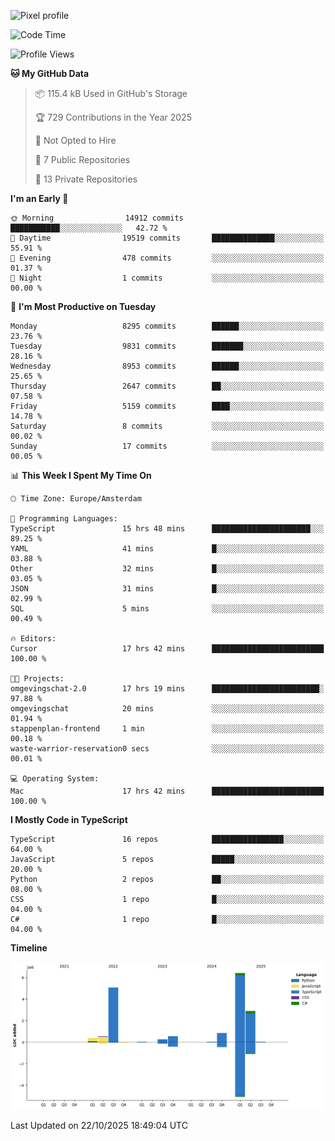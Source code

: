 ![Pixel profile](https://pixel-profile.vercel.app/api/github-stats?username=Atchferox&screen_effect=true&theme=rainbow
)


<!--START_SECTION:waka-->
![Code Time](http://img.shields.io/badge/Code%20Time-848%20hrs%2035%20mins-blue)

![Profile Views](http://img.shields.io/badge/Profile%20Views-0-blue)

**🐱 My GitHub Data** 

> 📦 115.4 kB Used in GitHub's Storage 
 > 
> 🏆 729 Contributions in the Year 2025
 > 
> 🚫 Not Opted to Hire
 > 
> 📜 7 Public Repositories 
 > 
> 🔑 13 Private Repositories 
 > 
**I'm an Early 🐤** 

```text
🌞 Morning                14912 commits       ███████████░░░░░░░░░░░░░░   42.72 % 
🌆 Daytime                19519 commits       ██████████████░░░░░░░░░░░   55.91 % 
🌃 Evening                478 commits         ░░░░░░░░░░░░░░░░░░░░░░░░░   01.37 % 
🌙 Night                  1 commits           ░░░░░░░░░░░░░░░░░░░░░░░░░   00.00 % 
```
📅 **I'm Most Productive on Tuesday** 

```text
Monday                   8295 commits        ██████░░░░░░░░░░░░░░░░░░░   23.76 % 
Tuesday                  9831 commits        ███████░░░░░░░░░░░░░░░░░░   28.16 % 
Wednesday                8953 commits        ██████░░░░░░░░░░░░░░░░░░░   25.65 % 
Thursday                 2647 commits        ██░░░░░░░░░░░░░░░░░░░░░░░   07.58 % 
Friday                   5159 commits        ████░░░░░░░░░░░░░░░░░░░░░   14.78 % 
Saturday                 8 commits           ░░░░░░░░░░░░░░░░░░░░░░░░░   00.02 % 
Sunday                   17 commits          ░░░░░░░░░░░░░░░░░░░░░░░░░   00.05 % 
```


📊 **This Week I Spent My Time On** 

```text
🕑︎ Time Zone: Europe/Amsterdam

💬 Programming Languages: 
TypeScript               15 hrs 48 mins      ██████████████████████░░░   89.25 % 
YAML                     41 mins             █░░░░░░░░░░░░░░░░░░░░░░░░   03.88 % 
Other                    32 mins             █░░░░░░░░░░░░░░░░░░░░░░░░   03.05 % 
JSON                     31 mins             █░░░░░░░░░░░░░░░░░░░░░░░░   02.99 % 
SQL                      5 mins              ░░░░░░░░░░░░░░░░░░░░░░░░░   00.49 % 

🔥 Editors: 
Cursor                   17 hrs 42 mins      █████████████████████████   100.00 % 

🐱‍💻 Projects: 
omgevingschat-2.0        17 hrs 19 mins      ████████████████████████░   97.88 % 
omgevingschat            20 mins             ░░░░░░░░░░░░░░░░░░░░░░░░░   01.94 % 
stappenplan-frontend     1 min               ░░░░░░░░░░░░░░░░░░░░░░░░░   00.18 % 
waste-warrior-reservation0 secs              ░░░░░░░░░░░░░░░░░░░░░░░░░   00.01 % 

💻 Operating System: 
Mac                      17 hrs 42 mins      █████████████████████████   100.00 % 
```

**I Mostly Code in TypeScript** 

```text
TypeScript               16 repos            ████████████████░░░░░░░░░   64.00 % 
JavaScript               5 repos             █████░░░░░░░░░░░░░░░░░░░░   20.00 % 
Python                   2 repos             ██░░░░░░░░░░░░░░░░░░░░░░░   08.00 % 
CSS                      1 repo              █░░░░░░░░░░░░░░░░░░░░░░░░   04.00 % 
C#                       1 repo              █░░░░░░░░░░░░░░░░░░░░░░░░   04.00 % 
```



**Timeline**

![Lines of Code chart](https://raw.githubusercontent.com/Atchferox/Atchferox/main/assets/bar_graph.png)


 Last Updated on 22/10/2025 18:49:04 UTC
<!--END_SECTION:waka-->
